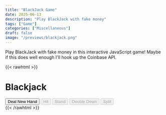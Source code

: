 ```yaml
---
title: "BlackJack Game"
date: 2025-06-13
description: "Play BlackJack with fake money"
tags: ["Game"]
categories: ["Miscellaneous"]
draft: false
image: "/previews/blackjack.png"
---
```


Play BlackJack with fake money in this interactive JavaScript game! Maybe if this does well enough I'll hook up the Coinbase API.

{{< rawhtml >}}
<!DOCTYPE html>
<html lang="en">
<head>
    <meta charset="UTF-8">
    <meta name="viewport" content="width=device-width, initial-scale=1.0">
    <title>Blackjack Canvas Game</title>
    <link rel="stylesheet" href="/css/blackjack.css">
</head>
<body>
    <div class="game-wrapper">
        <h1>Blackjack</h1>
        <canvas id="gameCanvas" width="800" height="600"></canvas>
        <div class="controls">
            <div class="game-controls">
                <button id="deal-btn">Deal New Hand</button>
                <button id="hit-btn" disabled>Hit</button>
                <button id="stand-btn" disabled>Stand</button>
                <button id="double-down-btn" disabled>Double Down</button>
                <button id="split-btn" disabled>Split</button>
            </div>
        </div>
    </div>
    <script src="/js/blackjack.js"></script>
</body>
</html>
{{< /rawhtml >}} 